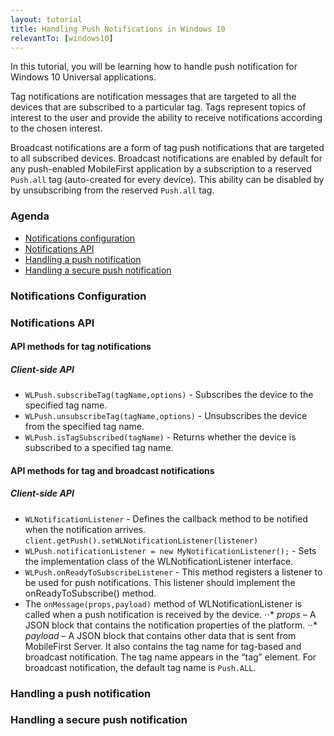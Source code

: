 ```yaml
---
layout: tutorial
title: Handling Push Notifications in Windows 10
relevantTo: [windows10]
---
```

In this tutorial, you will be learning how to handle push notification for Windows 10 Universal applications.

Tag notifications are notification messages that are targeted to all the devices that are subscribed to a particular tag.
Tags represent topics of interest to the user and provide the ability to receive notifications according to the chosen interest.

Broadcast notifications are a form of tag push notifications that are targeted to all subscribed devices. Broadcast notifications are enabled by default for any push-enabled MobileFirst application by a subscription to a reserved `Push.all` tag (auto-created for every device). This ability can be disabled by by unsubscribing from the reserved `Push.all` tag.
### Agenda
* [Notifications configuration](#notifications-configuration)
* [Notifications API](#notifications-api)
* [Handling a push notification](#handling-a-push-notification)
* [Handling a secure push notification](#handling-a-secure-push-notification)

### Notifications Configuration

### Notifications API

#### API methods for tag notifications
##### Client-side API
* `WLPush.subscribeTag(tagName,options)` - Subscribes the device to the specified tag name.
* `WLPush.unsubscribeTag(tagName,options)` - Unsubscribes the device from the specified tag name.
* `WLPush.isTagSubscribed(tagName)` - Returns whether the device is subscribed to a specified tag name.

#### API methods for tag and broadcast notifications
##### Client-side API

* `WLNotificationListener` - Defines the callback method to be notified when the notification arrives.
`client.getPush().setWLNotificationListener(listener)`
* `WLPush.notificationListener = new MyNotificationListener();` -
Sets the implementation class of the WLNotificationListener interface.
* `WLPush.onReadyToSubscribeListener` - This method registers a listener to be used for push notifications. This listener should implement the onReadyToSubscribe() method.
* The `onMessage(props,payload)` method of WLNotificationListener is called when a push notification is received by the device.
⋅⋅* *props* – A JSON block that contains the notification properties of the platform.
⋅⋅* *payload* – A JSON block that contains other data that is sent from MobileFirst Server. It also contains the tag name for tag-based and broadcast notification. The tag name appears in the “tag” element. For broadcast notification, the default tag name is `Push.ALL`.

### Handling a push notification

### Handling a secure push notification

